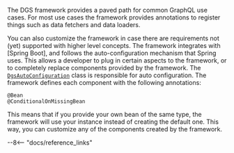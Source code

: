 
The DGS framework provides a paved path for common GraphQL use cases.
For most use cases the framework provides annotations to register<!-- http://go/pv --> things such as data fetchers and data loaders.

You can also customize the framework in case there are requirements not (yet) supported<!-- http://go/pv --> with higher level concepts.
The framework integrates with [Spring Boot], and follows the auto-configuration mechanism that Spring uses.
This allows a developer to plug in certain aspects to the framework, or to completely replace components provided by the framework.
The [`DgsAutoConfiguration`](https://github.com/Netflix/dgs-framework/blob/master/graphql-dgs-spring-boot-oss-autoconfigure/src/main/kotlin/com/netflix/graphql/dgs/autoconfig/DgsAutoConfiguration.kt) class is responsible for auto configuration.
The framework defines each component with the following annotations:

```
@Bean
@ConditionalOnMissingBean
```

This means that if you provide your own bean of the same type, the framework will use your instance instead of creating the default one.
This way, you can customize any of the components created by the framework.

--8<-- "docs/reference_links"

